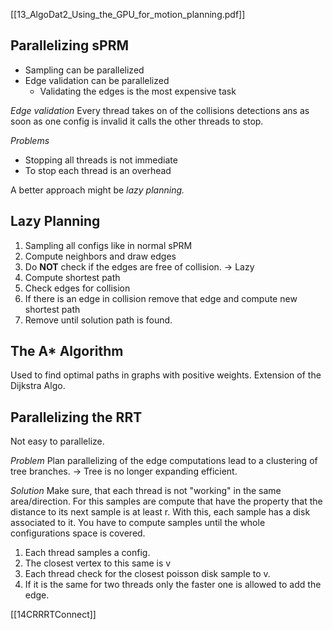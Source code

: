 [[13_AlgoDat2_Using_the_GPU_for_motion_planning.pdf]]


## Parallelizing sPRM
- Sampling can be parallelized 
- Edge validation can be parallelized 
	- Validating the edges is the most expensive task 

*Edge validation*
Every thread takes on of the collisions detections ans as soon as one config is invalid it calls the other threads to stop. 

*Problems* 
- Stopping all threads is not immediate 
- To stop each thread is an overhead 

A better approach might be *lazy planning.*

## Lazy Planning 
1. Sampling all configs like in normal sPRM 
2. Compute neighbors and draw edges 
3. Do **NOT** check if the edges are free of collision. -> Lazy 
4. Compute shortest path
5. Check edges for collision
6. If there is an edge in collision remove that edge and compute new shortest path 
7. Remove until solution path is found. 

## The A* Algorithm 
Used to find optimal paths in graphs with positive weights.
Extension of the Dijkstra Algo. 


## Parallelizing the RRT
Not easy to parallelize. 

*Problem*
Plan parallelizing of the edge computations lead to a clustering of tree branches. -> Tree is no longer expanding efficient. 

*Solution*
Make sure, that each thread is not "working" in the same area/direction. 
For this samples are compute that have the property that the distance to its next sample is at least r. 
With this, each sample has a disk associated to it. 
You have to compute samples until the whole configurations space is covered. 

1. Each thread samples a config. 
2. The closest vertex to this same is v 
3. Each thread check for the closest poisson disk sample to v.
4. If it is the same for two threads only the faster one is allowed to add the edge.

[[14CRRRTConnect]]